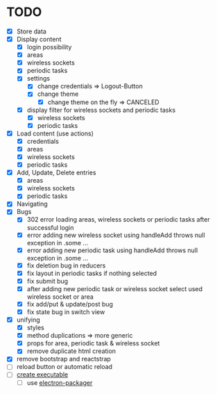 # TODO

- [x] Store data
- [x] Display content
    - [x] login possibility
    - [x] areas
    - [x] wireless sockets
    - [x] periodic tasks
    - [x] settings
        - [x] change credentials => Logout-Button
        - [x] change theme
            - [x] change theme on the fly => CANCELED
    - [x] display filter for wireless sockets and periodic tasks
        - [x] wireless sockets
        - [x] periodic tasks
- [x] Load content (use actions)
    - [x] credentials
    - [x] areas
    - [x] wireless sockets
    - [x] periodic tasks
- [x] Add, Update, Delete entries
    - [x] areas
    - [x] wireless sockets
    - [x] periodic tasks
- [x] Navigating
- [x] Bugs
    - [x] 302 error loading areas, wireless sockets or periodic tasks after successful login
    - [x] error adding new wireless socket using handleAdd throws null exception in .some ...
    - [x] error adding new periodic task using handleAdd throws null exception in .some ...
    - [x] fix deletion bug in reducers
    - [x] fix layout in periodic tasks if nothing selected
    - [x] fix submit bug
    - [x] after adding new periodic task or wireless socket select used wireless socket or area
    - [x] fix add/put & update/post bug
    - [x] fix state bug in switch view
- [x] unifying
    - [x] styles
    - [x] method duplications => more generic
    - [x] props for area, periodic task & wireless socket
    - [x] remove duplicate html creation
- [x] remove bootstrap and reactstrap
- [ ] reload button or automatic reload
- [ ] [create executable](https://github.com/electron/electron/blob/master/docs/tutorial/application-distribution.md)
    - [ ] use [electron-packager](https://github.com/electron-userland/electron-packager)
